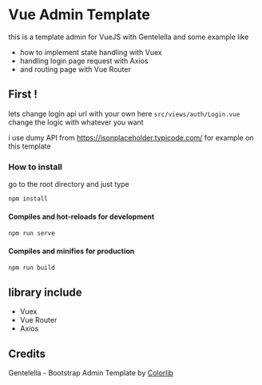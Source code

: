# Vue Admin Template

this is a template admin for VueJS with Gentelella and some example like 
- how to implement state handling with Vuex 
- handling login page request with Axios 
- and routing page with Vue Router

## First !
lets change login api url with your own here `src/views/auth/Login.vue`
change the logic with whatever you want

i use dumy API from https://jsonplaceholder.typicode.com/ for example on this template

### How to install 
go to the root directory and just type
```
npm install
```

#### Compiles and hot-reloads for development
```
npm run serve
```

#### Compiles and minifies for production
```
npm run build
```


## library include 
- Vuex
- Vue Router
- Axios

## Credits
Gentelella - Bootstrap Admin Template by [Colorlib](https://colorlib.com/polygon/gentelella/)